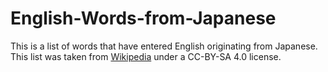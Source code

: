 # English-Words-from-Japanese

This is a list of words that have entered English originating from Japanese. This list was taken from [Wikipedia](https://en.wikipedia.org/wiki/List_of_English_words_of_Japanese_origin) under a CC-BY-SA 4.0 license. 
